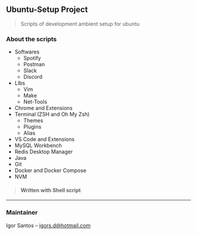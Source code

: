 ## Ubuntu-Setup Project

> Scripts of development ambient setup for ubuntu

### About the scripts
- Softwares
  - Spotify
  - Postman
  - Slack
  - Discord
- LIbs
  - Vim
  - Make
  - Net-Tools
- Chrome and Extensions
- Terminal (ZSH and Oh My Zsh)
   - Themes
   - Plugins
   - Alias
- VS Code and Extensions
- MySQL Workbench
- Redis Desktop Manager
- Java
- Git
- Docker and Docker Compose
- NVM

> #### Written with Shell script
---

### Maintainer
Igor Santos – igors.d@hotmail.com
